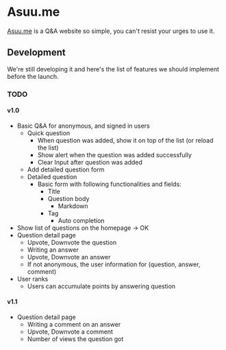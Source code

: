 # Asuu.me
<!-- [![License](https://poser.pugx.org/automattic/jetpack/license.svg)](https://www.gnu.org/licenses/gpl-2.0.html)
[![Code Climate](https://codeclimate.com/github/Automattic/jetpack/badges/gpa.svg)](https://codeclimate.com/github/Automattic/jetpack) -->
[Asuu.me](https://asuu.me/) is a Q&A website so simple, you can't resist your urges to use it.

## Development

We're still developing it and here's the list of features we should implement before the launch.

### TODO

#### v1.0
* Basic Q&A for anonymous, and signed in users
  * Quick question
    * When question was added, show it on top of the list (or reload the list)
    * Show alert when the question was added successfully
    * Clear Input after question was added
  * Add detailed question form
  * Detailed question
    * Basic form with following functionalities and fields:
      * Title
      * Question body
        * Markdown
      * Tag
        * Auto completion
* Show list of questions on the homepage -> OK
* Question detail page
  * Upvote, Downvote the question  
  * Writing an answer
  * Upvote, Downvote an answer
  * If not anonymous, the user information for (question, answer, comment)
* User ranks
  * Users can accumulate points by answering question

#### v1.1
* Question detail page
  * Writing a comment on an answer
  * Upvote, Downvote a comment
  * Number of views the question got
